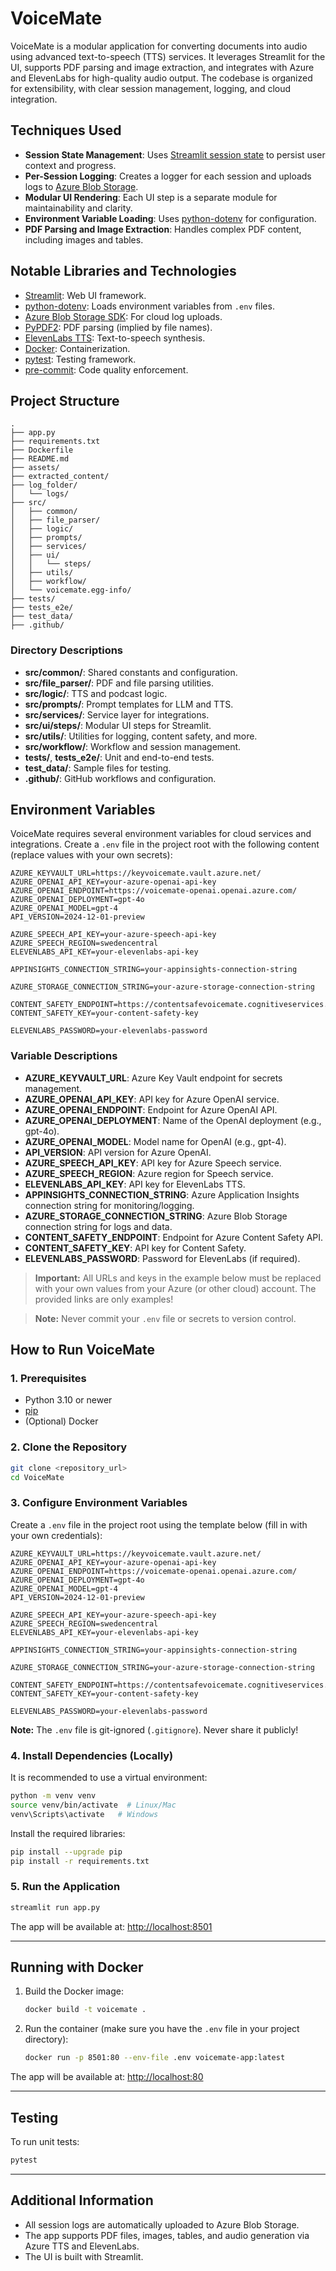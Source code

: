 # VoiceMate

VoiceMate is a modular application for converting documents into audio using advanced text-to-speech (TTS) services. It leverages Streamlit for the UI, supports PDF parsing and image extraction, and integrates with Azure and ElevenLabs for high-quality audio output. The codebase is organized for extensibility, with clear session management, logging, and cloud integration.

## Techniques Used

- **Session State Management**: Uses [Streamlit session state](https://docs.streamlit.io/library/api-reference/session-state) to persist user context and progress.
- **Per-Session Logging**: Creates a logger for each session and uploads logs to [Azure Blob Storage](https://learn.microsoft.com/en-us/azure/storage/blobs/).
- **Modular UI Rendering**: Each UI step is a separate module for maintainability and clarity.
- **Environment Variable Loading**: Uses [python-dotenv](https://pypi.org/project/python-dotenv/) for configuration.
- **PDF Parsing and Image Extraction**: Handles complex PDF content, including images and tables.

## Notable Libraries and Technologies

- [Streamlit](https://streamlit.io/): Web UI framework.
- [python-dotenv](https://pypi.org/project/python-dotenv/): Loads environment variables from `.env` files.
- [Azure Blob Storage SDK](https://pypi.org/project/azure-storage-blob/): For cloud log uploads.
- [PyPDF2](https://pypi.org/project/PyPDF2/): PDF parsing (implied by file names).
- [ElevenLabs TTS](https://elevenlabs.io/): Text-to-speech synthesis.
- [Docker](https://www.docker.com/): Containerization.
- [pytest](https://docs.pytest.org/en/stable/): Testing framework.
- [pre-commit](https://pre-commit.com/): Code quality enforcement.

## Project Structure

```
.
├── app.py
├── requirements.txt
├── Dockerfile
├── README.md
├── assets/
├── extracted_content/
├── log_folder/
│   └── logs/
├── src/
│   ├── common/
│   ├── file_parser/
│   ├── logic/
│   ├── prompts/
│   ├── services/
│   ├── ui/
│   │   └── steps/
│   ├── utils/
│   ├── workflow/
│   └── voicemate.egg-info/
├── tests/
├── tests_e2e/
├── test_data/
├── .github/
```

### Directory Descriptions

- **src/common/**: Shared constants and configuration.
- **src/file_parser/**: PDF and file parsing utilities.
- **src/logic/**: TTS and podcast logic.
- **src/prompts/**: Prompt templates for LLM and TTS.
- **src/services/**: Service layer for integrations.
- **src/ui/steps/**: Modular UI steps for Streamlit.
- **src/utils/**: Utilities for logging, content safety, and more.
- **src/workflow/**: Workflow and session management.
- **tests/**, **tests_e2e/**: Unit and end-to-end tests.
- **test_data/**: Sample files for testing.
- **.github/**: GitHub workflows and configuration.

## Environment Variables

VoiceMate requires several environment variables for cloud services and integrations. Create a `.env` file in the project root with the following content (replace values with your own secrets):

```env
AZURE_KEYVAULT_URL=https://keyvoicemate.vault.azure.net/
AZURE_OPENAI_API_KEY=your-azure-openai-api-key
AZURE_OPENAI_ENDPOINT=https://voicemate-openai.openai.azure.com/
AZURE_OPENAI_DEPLOYMENT=gpt-4o
AZURE_OPENAI_MODEL=gpt-4
API_VERSION=2024-12-01-preview

AZURE_SPEECH_API_KEY=your-azure-speech-api-key
AZURE_SPEECH_REGION=swedencentral
ELEVENLABS_API_KEY=your-elevenlabs-api-key

APPINSIGHTS_CONNECTION_STRING=your-appinsights-connection-string

AZURE_STORAGE_CONNECTION_STRING=your-azure-storage-connection-string

CONTENT_SAFETY_ENDPOINT=https://contentsafevoicemate.cognitiveservices.azure.com/
CONTENT_SAFETY_KEY=your-content-safety-key

ELEVENLABS_PASSWORD=your-elevenlabs-password
```

### Variable Descriptions
- **AZURE_KEYVAULT_URL**: Azure Key Vault endpoint for secrets management.
- **AZURE_OPENAI_API_KEY**: API key for Azure OpenAI service.
- **AZURE_OPENAI_ENDPOINT**: Endpoint for Azure OpenAI API.
- **AZURE_OPENAI_DEPLOYMENT**: Name of the OpenAI deployment (e.g., gpt-4o).
- **AZURE_OPENAI_MODEL**: Model name for OpenAI (e.g., gpt-4).
- **API_VERSION**: API version for Azure OpenAI.
- **AZURE_SPEECH_API_KEY**: API key for Azure Speech service.
- **AZURE_SPEECH_REGION**: Azure region for Speech service.
- **ELEVENLABS_API_KEY**: API key for ElevenLabs TTS.
- **APPINSIGHTS_CONNECTION_STRING**: Azure Application Insights connection string for monitoring/logging.
- **AZURE_STORAGE_CONNECTION_STRING**: Azure Blob Storage connection string for logs and data.
- **CONTENT_SAFETY_ENDPOINT**: Endpoint for Azure Content Safety API.
- **CONTENT_SAFETY_KEY**: API key for Content Safety.
- **ELEVENLABS_PASSWORD**: Password for ElevenLabs (if required).

> **Important:** All URLs and keys in the example below must be replaced with your own values from your Azure (or other cloud) account. The provided links are only examples!

> **Note:** Never commit your `.env` file or secrets to version control.

## How to Run VoiceMate

### 1. Prerequisites

- Python 3.10 or newer
- [pip](https://pip.pypa.io/en/stable/)
- (Optional) Docker

### 2. Clone the Repository

```bash
git clone <repository_url>
cd VoiceMate
```

### 3. Configure Environment Variables

Create a `.env` file in the project root using the template below (fill in with your own credentials):

```env
AZURE_KEYVAULT_URL=https://keyvoicemate.vault.azure.net/
AZURE_OPENAI_API_KEY=your-azure-openai-api-key
AZURE_OPENAI_ENDPOINT=https://voicemate-openai.openai.azure.com/
AZURE_OPENAI_DEPLOYMENT=gpt-4o
AZURE_OPENAI_MODEL=gpt-4
API_VERSION=2024-12-01-preview

AZURE_SPEECH_API_KEY=your-azure-speech-api-key
AZURE_SPEECH_REGION=swedencentral
ELEVENLABS_API_KEY=your-elevenlabs-api-key

APPINSIGHTS_CONNECTION_STRING=your-appinsights-connection-string

AZURE_STORAGE_CONNECTION_STRING=your-azure-storage-connection-string

CONTENT_SAFETY_ENDPOINT=https://contentsafevoicemate.cognitiveservices.azure.com/
CONTENT_SAFETY_KEY=your-content-safety-key

ELEVENLABS_PASSWORD=your-elevenlabs-password
```

**Note:** The `.env` file is git-ignored (`.gitignore`). Never share it publicly!

### 4. Install Dependencies (Locally)

It is recommended to use a virtual environment:

```bash
python -m venv venv
source venv/bin/activate  # Linux/Mac
venv\Scripts\activate   # Windows
```

Install the required libraries:

```bash
pip install --upgrade pip
pip install -r requirements.txt
```

### 5. Run the Application

```bash
streamlit run app.py
```

The app will be available at: [http://localhost:8501](http://localhost:8501)

---

## Running with Docker

1. Build the Docker image:

   ```bash
   docker build -t voicemate .
   ```

2. Run the container (make sure you have the `.env` file in your project directory):

   ```bash
   docker run -p 8501:80 --env-file .env voicemate-app:latest
   ```

The app will be available at: [http://localhost:80](http://localhost:80)

---

## Testing

To run unit tests:

```bash
pytest
```

---

## Additional Information

- All session logs are automatically uploaded to Azure Blob Storage.
- The app supports PDF files, images, tables, and audio generation via Azure TTS and ElevenLabs.
- The UI is built with Streamlit.

